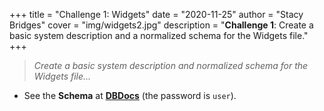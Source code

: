 +++
title = "Challenge 1: Widgets"
date = "2020-11-25"
author = "Stacy Bridges"
cover = "img/widgets2.jpg"
description = "**Challenge 1**: Create a basic system description and a normalized schema for the Widgets file."
+++
> *Create a basic system description and normalized schema for the Widgets file...*

- See the **Schema** at **[DBDocs](https://dbdocs.io/stcybrdgs/Widgets?view=relationships)** (the password is ```user```).
